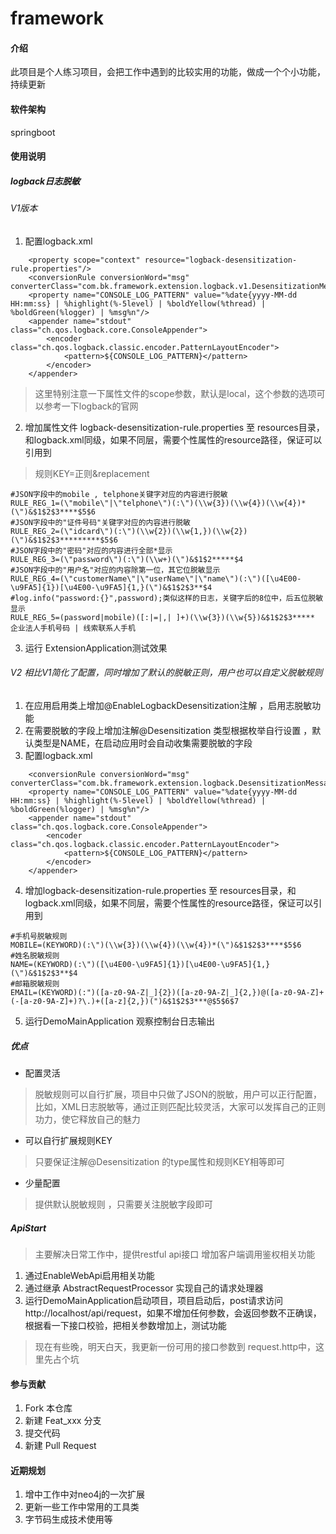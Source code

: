 # framework

#### 介绍
此项目是个人练习项目，会把工作中遇到的比较实用的功能，做成一个个小功能，持续更新
#### 软件架构
springboot


#### 使用说明
##### logback日志脱敏
###### V1版本
1. 配置logback.xml
```aidl
    <property scope="context" resource="logback-desensitization-rule.properties"/>
    <conversionRule conversionWord="msg" converterClass="com.bk.framework.extension.logback.v1.DesensitizationMessageConvert"/>
    <property name="CONSOLE_LOG_PATTERN" value="%date{yyyy-MM-dd HH:mm:ss} | %highlight(%-5level) | %boldYellow(%thread) | %boldGreen(%logger) | %msg%n"/>
    <appender name="stdout" class="ch.qos.logback.core.ConsoleAppender">
        <encoder class="ch.qos.logback.classic.encoder.PatternLayoutEncoder">
            <pattern>${CONSOLE_LOG_PATTERN}</pattern>
        </encoder>
    </appender>
```
>这里特别注意一下属性文件的scope参数，默认是local，这个参数的选项可以参考一下logback的官网
2. 增加属性文件 logback-desensitization-rule.properties 至 resources目录，和logback.xml同级，如果不同层，需要个性属性的resource路径，保证可以引用到
> 规则KEY=正则&replacement
```aidl
#JSON字段中的mobile , telphone关键字对应的内容进行脱敏
RULE_REG_1=(\"mobile\"|\"telphone\")(:\")(\\w{3})(\\w{4})(\\w{4})*(\")&$1$2$3****$5$6
#JSON字段中的"证件号码"关键字对应的内容进行脱敏
RULE_REG_2=(\"idcard\")(:\")(\\w{2})(\\w{1,})(\\w{2})(\")&$1$2$3*********$5$6
#JSON字段中的"密码"对应的内容进行全部*显示
RULE_REG_3=(\"password\")(:\")(\\w+)(\")&$1$2*****$4
#JSON字段中的"用户名"对应的内容除第一位，其它位脱敏显示
RULE_REG_4=(\"customerName\"|\"userName\"|\"name\")(:\")([\u4E00-\u9FA5]{1})[\u4E00-\u9FA5]{1,}(\")&$1$2$3**$4
#log.info("password:{}",password);类似这样的日志，关键字后的8位中，后五位脱敏显示
RULE_REG_5=(password|mobile)([:|=|,| ]+)(\\w{3})(\\w{5})&$1$2$3*****
企业法人手机号码 | 线索联系人手机
```
3. 运行 ExtensionApplication测试效果
###### V2 相比V1简化了配置，同时增加了默认的脱敏正则，用户也可以自定义脱敏规则
1. 在应用启用类上增加@EnableLogbackDesensitization注解 ，启用志脱敏功能
2. 在需要脱敏的字段上增加注解@Desensitization 类型根据枚举自行设置 ，默认类型是NAME，在启动应用时会自动收集需要脱敏的字段
3. 配置logback.xml 
```aidl
    <conversionRule conversionWord="msg" converterClass="com.bk.framework.extension.logback.DesensitizationMessageConverter"/>
    <property name="CONSOLE_LOG_PATTERN" value="%date{yyyy-MM-dd HH:mm:ss} | %highlight(%-5level) | %boldYellow(%thread) | %boldGreen(%logger) | %msg%n"/>
    <appender name="stdout" class="ch.qos.logback.core.ConsoleAppender">
        <encoder class="ch.qos.logback.classic.encoder.PatternLayoutEncoder">
            <pattern>${CONSOLE_LOG_PATTERN}</pattern>
        </encoder>
    </appender>
```
4. 增加logback-desensitization-rule.properties 至 resources目录，和logback.xml同级，如果不同层，需要个性属性的resource路径，保证可以引用到
```aidl
#手机号脱敏规则
MOBILE=(KEYWORD)(:\")(\\w{3})(\\w{4})(\\w{4})*(\")&$1$2$3****$5$6
#姓名脱敏规则
NAME=(KEYWORD)(:\")([\u4E00-\u9FA5]{1})[\u4E00-\u9FA5]{1,}(\")&$1$2$3**$4
#邮箱脱敏规则
EMAIL=(KEYWORD)(:")([a-z0-9A-Z|_]{2})([a-z0-9A-Z|_]{2,})@([a-z0-9A-Z]+(-[a-z0-9A-Z]+)?\.)+([a-z]{2,})(")&$1$2$3***@$5$6$7
```
5. 运行DemoMainApplication 观察控制台日志输出
##### 优点 
* 配置灵活
 > 脱敏规则可以自行扩展，项目中只做了JSON的脱敏，用户可以正行配置，比如，XML日志脱敏等，通过正则匹配比较灵活，大家可以发挥自己的正则功力，使它释放自己的魅力
* 可以自行扩展规则KEY
 > 只要保证注解@Desensitization 的type属性和规则KEY相等即可
* 少量配置
 > 提供默认脱敏规则 ，只需要关注脱敏字段即可

##### ApiStart
 > 主要解决日常工作中，提供restful api接口 增加客户端调用鉴权相关功能
1. 通过EnableWebApi启用相关功能
2. 通过继承 AbstractRequestProcessor 实现自己的请求处理器
3. 运行DemoMainApplication启动项目，项目启动后，post请求访问 http://localhost/api/request，如果不增加任何参数，会返回参数不正确误，根据看一下接口校验，把相关参数增加上，测试功能
> 现在有些晚，明天白天，我更新一份可用的接口参数到 request.http中，这里先占个坑
#### 参与贡献

1. Fork 本仓库
2. 新建 Feat_xxx 分支
3. 提交代码
4. 新建 Pull Request


#### 近期规划

1. 增中工作中对neo4j的一次扩展
2. 更新一些工作中常用的工具类
3. 字节码生成技术使用等